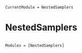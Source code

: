 ```@meta
CurrentModule = NestedSamplers
```

# NestedSamplers

```@index
```

```@autodocs
Modules = [NestedSamplers]
```
